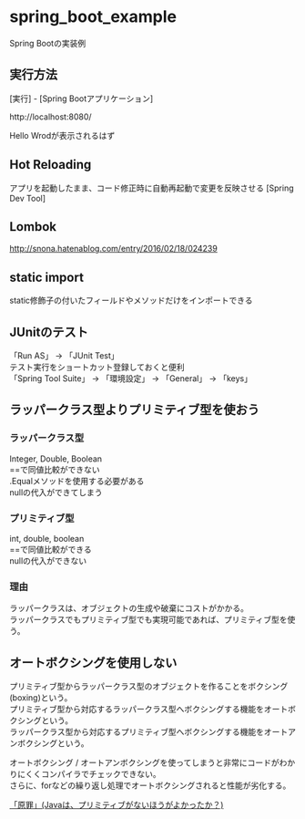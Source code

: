 # spring_boot_example
Spring Bootの実装例

## 実行方法

[実行] - [Spring Bootアプリケーション]

http://localhost:8080/

Hello Wrodが表示されるはず

## Hot Reloading

アプリを起動したまま、コード修正時に自動再起動で変更を反映させる
[Spring Dev Tool]

## Lombok

http://snona.hatenablog.com/entry/2016/02/18/024239


## static import

static修飾子の付いたフィールドやメソッドだけをインポートできる

## JUnitのテスト

「Run AS」 -> 「JUnit Test」  
テスト実行をショートカット登録しておくと便利  
「Spring Tool Suite」 -> 「環境設定」 -> 「General」 -> 「keys」  

## ラッパークラス型よりプリミティブ型を使おう

### ラッパークラス型

Integer, Double, Boolean  
==で同値比較ができない  
.Equalメソッドを使用する必要がある  
nullの代入ができてしまう  

### プリミティブ型

int, double, boolean  
==で同値比較ができる  
nullの代入ができない  

### 理由

ラッパークラスは、オブジェクトの生成や破棄にコストがかかる。  
ラッパークラスでもプリミティブ型でも実現可能であれば、プリミティブ型を使う。  

## オートボクシングを使用しない

プリミティブ型からラッパークラス型のオブジェクトを作ることをボクシング(boxing)という。  
プリミティブ型から対応するラッパークラス型へボクシングする機能をオートボクシングという。  
ラッパークラス型から対応するプリミティブ型へボクシングする機能をオートアンボクシングという。  

オートボクシング / オートアンボクシングを使ってしまうと非常にコードがわかりにくくコンパイラでチェックできない。  
さらに、forなどの繰り返し処理でオートボクシングされると性能が劣化する。  

[「原罪」(Javaは、プリミティブがないほうがよかったか？)](https://www.infoq.com/jp/news/2009/06/java-without-primitives)  


